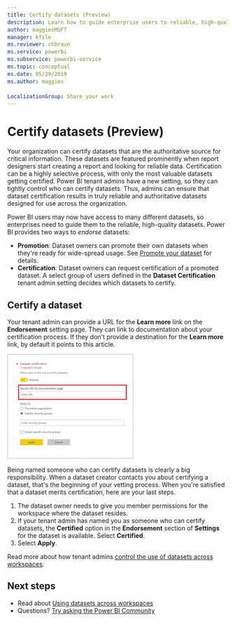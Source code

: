 ```yaml
---
title: Certify datasets (Preview)
description: Learn how to guide enterprise users to reliable, high-quality datasets.
author: maggiesMSFT
manager: kfile
ms.reviewer: chbraun
ms.service: powerbi
ms.subservice: powerbi-service
ms.topic: conceptual
ms.date: 05/29/2019
ms.author: maggies

LocalizationGroup: Share your work
---
```

# Certify datasets (Preview)

Your organization can certify datasets that are the authoritative source for critical information. These datasets are featured prominently when report designers start creating a report and looking for reliable data. Certification can be a highly selective process, with only the most valuable datasets getting certified. Power BI tenant admins have a new setting, so they can tightly control who can certify datasets. Thus, admins can ensure that dataset certification results in truly reliable and authoritative datasets designed for use across the organization.

Power BI users may now have access to many different datasets, so enterprises need to guide them to the reliable, high-quality datasets. Power BI provides two ways to *endorse* datasets:

- **Promotion**: Dataset owners can promote their own datasets when they're ready for wide-spread usage. See [Promote your dataset](service-datasets-promote.md) for details. 
- **Certification**: Dataset owners can request certification of a promoted dataset. A select group of users defined in the **Dataset Certification** tenant admin setting decides which datasets to certify.

## Certify a dataset

Your tenant admin can provide a URL for the **Learn more** link on the **Endorsement** setting page.  They can link to documentation about your certification process. If they don't provide a destination for the **Learn more** link, by default it points to this article.

![Dataset certification Learn more](media/service-datasets-certify-promote/power-bi-dataset-learn-more-certification.png)

Being named someone who can certify datasets is clearly a big responsibility. When a dataset creator contacts you about certifying a dataset, that's the beginning of your vetting process. When you're satisfied that a dataset merits certification, here are your last steps.

1. The dataset owner needs to give you member permissions for the workspace where the dataset resides.
1. If your tenant admin has named you as someone who can certify datasets, the **Certified** option in the **Endorsement** section of **Settings** for the dataset is available. Select **Certified**.
1. Select **Apply**.

Read more about how tenant admins [control the use of datasets across workspaces](service-datasets-admin-across-workspaces.md).

## Next steps

* Read about [Using datasets across workspaces](service-datasets-across-workspaces.md)
* Questions? [Try asking the Power BI Community](http://community.powerbi.com/)

